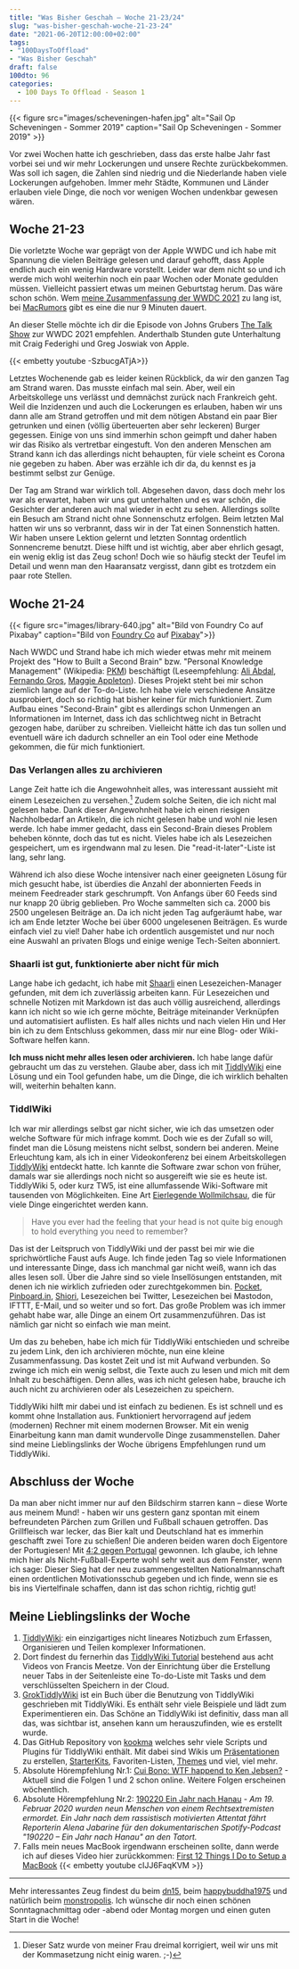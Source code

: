 ```yaml
---
title: "Was Bisher Geschah – Woche 21-23/24"
slug: "was-bisher-geschah-woche-21-23-24"
date: "2021-06-20T12:00:00+02:00"
tags:
- "100DaysToOffload"
- "Was Bisher Geschah"
draft: false
100dto: 96
categories:
  - 100 Days To Offload - Season 1
---
```


{{< figure src="images/scheveningen-hafen.jpg" alt="Sail Op Scheveningen - Sommer 2019" caption="Sail Op Scheveningen - Sommer 2019" >}}

Vor zwei Wochen hatte ich geschrieben, dass das erste halbe Jahr fast vorbei sei und wir mehr Lockerungen und unsere Rechte zurückbekommen. Was soll ich sagen, die Zahlen sind niedrig und die Niederlande haben viele Lockerungen aufgehoben. Immer mehr Städte, Kommunen und Länder erlauben viele Dinge, die noch vor wenigen Wochen undenkbar gewesen wären.

## Woche 21-23

Die vorletzte Woche war geprägt von der Apple WWDC und ich habe mit Spannung die vielen Beiträge gelesen und darauf gehofft, dass Apple endlich auch ein wenig Hardware vorstellt. Leider war dem nicht so und ich werde mich wohl weiterhin noch ein paar Wochen oder Monate gedulden müssen. Vielleicht passiert etwas um meinen Geburtstag herum. Das wäre schon schön. Wem [meine Zusammenfassung der WWDC 2021](https://zn80.net/2021/06/apple-keynote-zur-wwdc-2021/) zu lang ist, bei [MacRumors](https://www.macrumors.com/2021/06/07/wwdc-2021-recap/) gibt es eine die nur 9 Minuten dauert.

An dieser Stelle möchte ich dir die Episode von Johns Grubers [The Talk Show](https://www.youtube.com/watch?v=-SzbucgATjA) zur WWDC 2021 empfehlen. Anderthalb Stunden gute Unterhaltung mit Craig Federighi und Greg Joswiak von Apple.

{{< embetty youtube -SzbucgATjA>}}

Letztes Wochenende gab es leider keinen Rückblick, da wir den ganzen Tag am Strand waren. Das musste einfach mal sein. Aber, weil ein Arbeitskollege uns verlässt und demnächst zurück nach Frankreich geht. Weil die Inzidenzen und auch die Lockerungen es erlauben, haben wir uns dann alle am Strand getroffen und mit dem nötigen Abstand ein paar Bier getrunken und einen (völlig überteuerten aber sehr leckeren) Burger gegessen. Einige von uns sind immerhin schon geimpft und daher haben wir das Risiko als vertretbar eingestuft. Von den anderen Menschen am Strand kann ich das allerdings nicht behaupten, für viele scheint es Corona nie gegeben zu haben. Aber was erzähle ich dir da, du kennst es ja bestimmt selbst zur Genüge.

Der Tag am Strand war wirklich toll. Abgesehen davon, dass doch mehr los war als erwartet, haben wir uns gut unterhalten und es war schön, die Gesichter der anderen auch mal wieder in echt zu sehen. Allerdings sollte ein Besuch am Strand nicht ohne Sonnenschutz erfolgen. Beim letzten Mal hatten wir uns so verbrannt, dass wir in der Tat einen Sonnenstich hatten. Wir haben unsere Lektion gelernt und letzten Sonntag ordentlich Sonnencreme benutzt. Diese hilft und ist wichtig, aber aber ehrlich gesagt, ein wenig eklig ist das Zeug schon! Doch wie so häufig steckt der Teufel im Detail und wenn man den Haaransatz vergisst, dann gibt es trotzdem ein paar rote Stellen.

## Woche 21-24

{{< figure src="images/library-640.jpg" alt="Bild von Foundry Co auf Pixabay" caption="Bild von [Foundry Co](https://pixabay.com/de/users/foundry-923783/) auf [Pixabay](https://pixabay.com/de/)">}}

Nach WWDC und Strand habe ich mich wieder etwas mehr mit meinem Projekt des "How to Built a Second Brain" bzw. "Personal Knowledge Management" (Wikipedia: [PKM]) beschäftigt (Leseempfehlung: [Ali Abdal], [Fernando Gros], [Maggie Appleton][basb]). Dieses Projekt steht bei mir schon ziemlich lange auf der To-do-Liste. Ich habe viele verschiedene Ansätze ausprobiert, doch so richtig hat bisher keiner für mich funktioniert. Zum Aufbau eines "Second-Brain" gibt es allerdings schon Unmengen an Informationen im Internet, dass ich das schlichtweg nicht in Betracht gezogen habe, darüber zu schreiben. Vielleicht hätte ich das tun sollen und eventuell wäre ich dadurch schneller an ein Tool oder eine Methode gekommen, die für mich funktioniert.

[PKM]: https://de.wikipedia.org/wiki/Pers%C3%B6nliches_Wissensmanagement
[Ali Abdal]: https://aliabdaal.com/building-a-second-brain/
[Fernando Gros]: https://fernandogros.com/building-a-second-brain/
[basb]: https://maggieappleton.com/basb

### Das Verlangen alles zu archivieren

Lange Zeit hatte ich die Angewohnheit alles, was interessant aussieht mit einem Lesezeichen zu versehen.[^1] Zudem solche Seiten, die ich nicht mal gelesen habe. Dank dieser Angewohnheit habe ich einen riesigen Nachholbedarf an Artikeln, die ich nicht gelesen habe und wohl nie lesen werde. Ich habe immer gedacht, dass ein Second-Brain dieses Problem beheben könnte, doch das tut es nicht. Vieles habe ich als Lesezeichen gespeichert, um es irgendwann mal zu lesen. Die "read-it-later"-Liste ist lang, sehr lang.

Während ich also diese Woche intensiver nach einer geeigneten Lösung für mich gesucht habe, ist überdies die Anzahl der abonnierten Feeds in meinem Feedreader stark geschrumpft. Von Anfangs über 60 Feeds sind nur knapp 20 übrig geblieben. Pro Woche sammelten sich ca. 2000 bis 2500 ungelesen Beiträge an. Da ich nicht jeden Tag aufgeräumt habe, war ich am Ende letzter Woche bei über 6000 ungelesenen Beiträgen. Es wurde einfach viel zu viel! Daher habe ich ordentlich ausgemistet und nur noch eine Auswahl an privaten Blogs und einige wenige Tech-Seiten abonniert.

[^1]: Dieser Satz wurde von meiner Frau dreimal korrigiert, weil wir uns mit der Kommasetzung nicht einig waren. ;-)

### Shaarli ist gut, funktionierte aber nicht für mich

Lange habe ich gedacht, ich habe mit [Shaarli] einen Lesezeichen-Manager gefunden, mit dem ich zuverlässig arbeiten kann. Für Lesezeichen und schnelle Notizen mit Markdown ist das auch völlig ausreichend, allerdings kann ich nicht so wie ich gerne möchte, Beiträge miteinander Verknüpfen und automatisiert auflisten. Es half alles nichts und nach vielen Hin und Her bin ich zu dem Entschluss gekommen, dass mir nur eine Blog- oder Wiki-Software helfen kann.

**Ich muss nicht mehr alles lesen oder archivieren.** Ich habe lange dafür gebraucht um das zu verstehen. Glaube aber, dass ich mit [TiddlyWiki] eine Lösung und ein Tool gefunden habe, um die Dinge, die ich wirklich behalten will, weiterhin behalten kann.

### TiddlWiki

Ich war mir allerdings selbst gar nicht sicher, wie ich das umsetzen oder welche Software für mich infrage kommt. Doch wie es der Zufall so will, findet man die Lösung meistens nicht selbst, sondern bei anderen. Meine Erleuchtung kam, als ich in einer Videokonferenz bei einem Arbeitskollegen [TiddlyWiki] entdeckt hatte. Ich kannte die Software zwar schon von früher, damals war sie allerdings noch nicht so ausgereift wie sie es heute ist. TiddlyWiki 5, oder kurz TW5, ist eine allumfassende Wiki-Software mit tausenden von Möglichkeiten. Eine Art [Eierlegende Wollmilchsau], die für viele Dinge eingerichtet werden kann.

> Have you ever had the feeling that your head is not quite big enough to hold everything you need to remember?

Das ist der Leitspruch von TiddlyWiki und der passt bei mir wie die sprichwörtliche Faust aufs Auge. Ich finde jeden Tag so viele Informationen und interessante Dinge, dass ich manchmal gar nicht weiß, wann ich das alles lesen soll. Über die Jahre sind so viele Insellösungen entstanden, mit denen ich nie wirklich zufrieden oder zurechtgekommen bin. [Pocket], [Pinboard.in], [Shiori], Lesezeichen bei Twitter, Lesezeichen bei Mastodon, IFTTT, E-Mail, und so weiter und so fort. Das große Problem was ich immer gehabt habe war, alle Dinge an einem Ort zusammenzuführen. Das ist nämlich gar nicht so einfach wie man meint.

Um das zu beheben, habe ich mich für TiddlyWiki entschieden und schreibe zu jedem Link, den ich archivieren möchte, nun eine kleine Zusammenfassung. Das kostet Zeit und ist mit Aufwand verbunden. So zwinge ich mich ein wenig selbst, die Texte auch zu lesen und mich mit dem Inhalt zu beschäftigen. Denn alles, was ich nicht gelesen habe, brauche ich auch nicht zu archivieren oder als Lesezeichen zu speichern.

TiddlyWiki hilft mir dabei und ist einfach zu bedienen. Es ist schnell und es kommt ohne Installation aus. Funktioniert hervorragend auf jedem (modernen) Rechner mit einem modernen Browser. Mit ein wenig Einarbeitung kann man damit wundervolle Dinge zusammenstellen. Daher sind meine Lieblingslinks der Woche übrigens Empfehlungen rund um TiddlyWiki.

## Abschluss der Woche

Da man aber nicht immer nur auf den Bildschirm starren kann – diese Worte aus meinem Mund! - haben wir uns gestern ganz spontan mit einem befreundeten Pärchen zum Grillen und Fußball schauen getroffen. Das Grillfleisch war lecker, das Bier kalt und Deutschland hat es immerhin geschafft zwei Tore zu schießen! Die anderen beiden waren doch Eigentore der Portugiesen! Mit [4:2 gegen Portugal][sportschau] gewonnen. Ich glaube, ich lehne mich hier als Nicht-Fußball-Experte wohl sehr weit aus dem Fenster, wenn ich sage: Dieser Sieg hat der neu zusammengestellten Nationalmannschaft einen ordentlichen Motivationsschub gegeben und ich finde, wenn sie es bis ins Viertelfinale schaffen, dann ist das schon richtig, richtig gut!

## Meine Lieblingslinks der Woche

1. [TiddlyWiki]: ein einzigartiges nicht lineares Notizbuch zum Erfassen, Organisieren und Teilen komplexer Informationen.
2. Dort findest du fernerhin das [TiddlyWiki Tutorial] bestehend aus acht Videos von Francis Meetze. Von der Einrichtung über die Erstellung neuer Tabs in der Seitenleiste eine To-do-Liste mit Tasks und dem verschlüsselten Speichern in der Cloud.
3. [GrokTiddlyWiki] ist ein Buch über die Benutzung von TiddlyWiki geschrieben mit TiddlyWiki. Es enthält sehr viele Beispiele und lädt zum Experimentieren ein. Das Schöne an TiddlyWiki ist definitiv, dass man all das, was sichtbar ist, ansehen kann um herauszufinden, wie es erstellt wurde.
4. Das GitHub Repository von [kookma] welches sehr viele Scripts und Plugins für TiddlyWiki enthält. Mit dabei sind Wikis um [Präsentationen](https://github.com/kookma/TW-Shiraz) zu erstellen, [StarterKits](https://github.com/kookma/TW-Shiraz), Favoriten-Listen, [Themes](https://github.com/kookma/Notebook) und viel, viel mehr.
5. Absolute Hörempfehlung Nr.1: [Cui Bono: WTF happend to Ken Jebsen?][kenjebsen] - Aktuell sind die Folgen 1 und 2 schon online. Weitere Folgen erscheinen wöchentlich.
6. Absolute Hörempfehlung Nr.2: [190220 Ein Jahr nach Hanau][hanau] - _Am 19. Februar 2020 wurden neun Menschen von einem Rechtsextremisten ermordet. Ein Jahr nach dem rassistisch motivierten Attentat fährt Reporterin Alena Jabarine für den dokumentarischen Spotify-Podcast "190220 – Ein Jahr nach Hanau" an den Tatort._
7. Falls mein neues MacBook irgendwann erscheinen sollte, dann werde ich auf dieses Video hier zurückkommen: [First 12 Things I Do to Setup a MacBook][12things-macbook]
    {{< embetty youtube cIJJ6FaqKVM >}}

[Eierlegende Wollmilchsau]: https://de.wikipedia.org/wiki/Eierlegende_Wollmilchsau
[TiddlyWiki]: https://tiddlywiki.com/
[Shaarli]: https://github.com/shaarli/Shaarli
[Pocket]: https://getpocket.com
[Pinboard.in]: https://pinboard.in
[Shiori]: https://github.com/go-shiori/shiori
[TiddlyWiki Tutorial]: https://www.youtube.com/playlist?list=PLzZCajspPU_UjFn0uy-J9URz0LP4zhxRK
[GrokTiddlyWiki]: https://groktiddlywiki.com/read/
[kookma]: https://github.com/kookma?tab=repositories
[sportschau]: https://www.sportschau.de/fussball/uefaeuro2020/analyse-deutschland-portugal-dfb-team-begeistert-weil-loew-an-den-richtigen-stellen-justiert-100.html
[kenjebsen]: https://www.ardaudiothek.de/cui-bono-wtf-happened-to-ken-%20jebsen/89991466
[hanau]: https://www.grimme-online-award.de/2021/preistraeger/p/d/190220-ein-jahr-nach-hanau-1/
[12things-macbook]: https://www.youtube.com/watch?v=cIJJ6FaqKVM

---

Mehr interessantes Zeug findest du beim [dn15](https://dn15.de/), beim [happybuddha1975](https://happybuddha1975.de/) und natürlich beim [monstropolis](https://monstropolis.wordpress.com/). Ich wünsche dir noch einen schönen Sonntagnachmittag oder -abend oder Montag morgen und einen guten Start in die Woche!
